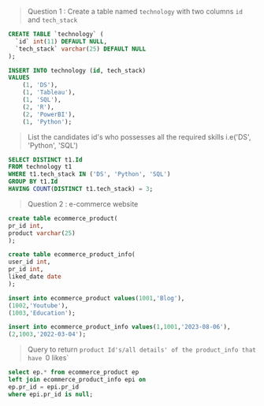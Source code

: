 > Question 1 : Create a table named `technology` with two columns `id` and `tech_stack`
  
```sql
CREATE TABLE `technology` (
  `id` int(11) DEFAULT NULL,
  `tech_stack` varchar(25) DEFAULT NULL
);

INSERT INTO technology (id, tech_stack)
VALUES
    (1, 'DS'),
    (1, 'Tableau'),
    (1, 'SQL'),
    (2, 'R'),
    (2, 'PowerBI'),
    (1, 'Python');
```
> List the candidates id's who possesses all the required skills i.e('DS', 'Python', 'SQL')

```sql
SELECT DISTINCT t1.Id
FROM technology t1
WHERE t1.tech_stack IN ('DS', 'Python', 'SQL')
GROUP BY t1.Id
HAVING COUNT(DISTINCT t1.tech_stack) = 3;
```
> Question 2 : e-commerce website 

```sql
create table ecommerce_product(
pr_id int,
product varchar(25)
);

create table ecommerce_product_info(
user_id int,
pr_id int,
liked_date date
);

insert into ecommerce_product values(1001,'Blog'),
(1002,'Youtube'),
(1003,'Education');

insert into ecommerce_product_info values(1,1001,'2023-08-06'),
(2,1003,'2022-03-04');
```

> Query to return `product Id's/all details' of the product_info that have `0 likes`

```sql
select ep.* from ecommerce_product ep
left join ecommerce_product_info epi on 
ep.pr_id = epi.pr_id
where epi.pr_id is null;
```
